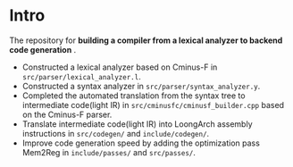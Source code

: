 # Intro

The repository for  **building a compiler from a lexical analyzer to backend code generation** .

* Constructed a lexical analyzer based on Cminus-F in `src/parser/lexical_analyzer.l`.
* Constructed a syntax analyzer in `src/parser/syntax_analyzer.y`.
* Completed the automated translation from the syntax tree to intermediate code(light IR) in `src/cminusfc/cminusf_builder.cpp` based on the Cminus-F parser.
* Translate intermediate code(light IR) into LoongArch assembly instructions in `src/codegen/` and `include/codegen/`.
* Improve code generation speed by adding the optimization pass Mem2Reg in `include/passes/` and `src/passes/`.